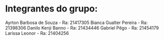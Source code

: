 # Integrantes do grupo:

Ayrton Barbosa de Souza - Ra: 21417305
Bianca Gualter Pereira - Ra: 21398306
Danilo Kenji Banno - Ra: 21434446
Gabriel Pêgo - Ra: 21454179
Larissa Leonor - Ra: 21404256
